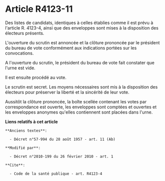 # Article R4123-11

Des listes de candidats, identiques à celles établies comme il est prévu à l'article R. 4123-4, ainsi que des enveloppes sont
mises à la disposition des électeurs présents.

L'ouverture du scrutin est annoncée et la clôture prononcée par le président du bureau de vote conformément aux indications
portées sur les convocations.

A l'ouverture du scrutin, le président du bureau de vote fait constater que l'urne est vide. 

Il est ensuite procédé au vote. 

Le scrutin est secret. Les moyens nécessaires sont mis à la disposition des électeurs pour préserver la liberté et la
sincérité de leur vote. 

Aussitôt la clôture prononcée, la boîte scellée contenant les votes par correspondance est ouverte, les enveloppes sont
comptées et ouvertes et les enveloppes anonymes qu'elles contiennent sont placées dans l'urne.

**Liens relatifs à cet article**

	**Anciens textes**:

	  - Décret n°57-994 du 28 août 1957 - art. 11 (Ab)

	**Modifié par**:

	  - Décret n°2010-199 du 26 février 2010 - art. 1

	**Cite**:

	  - Code de la santé publique - art. R4123-4
